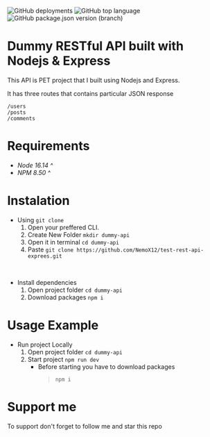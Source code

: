 ![GitHub deployments](https://img.shields.io/github/deployments/NemoX12/test-rest-api-exprees/Production?label=Vercel)
![GitHub top language](https://img.shields.io/github/languages/top/NemoX12/test-rest-api-exprees?color=%23fcd303)
![GitHub package.json version (branch)](https://img.shields.io/github/package-json/v/NemoX12/test-rest-api-exprees/master?label=Project%20Version&color=%23fc0303)

# **Dummy RESTful API built with Nodejs & Express**

This API is PET project that I built using Nodejs and Express.

It has three routes that contains particular JSON response

```
/users
/posts
/comments
```

# **Requirements**

- _Node 16.14 ^_
- _NPM 8.50 ^_

# **Instalation**

- Using `git clone`
  1. Open your preffered CLI.
  2. Create New Folder `mkdir dummy-api`
  3. Open it in terminal `cd dummy-api`
  4. Paste `git clone https://github.com/NemoX12/test-rest-api-exprees.git`

<br />

- Install dependencies
  1. Open project folder `cd dummy-api`
  2. Download packages `npm i`

# **Usage Example**

- Run project Locally
  1. Open project folder `cd dummy-api`
  2. Start project `npm run dev`
     - Before starting you have to download packages
       > `npm i`

# **Support me**

To support don't forget to follow me and star this repo
